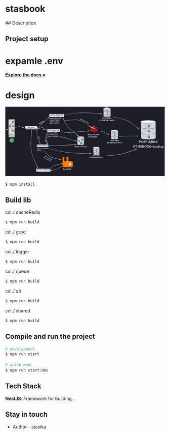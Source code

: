 <h1> stasbook </h1>
## Description

## Project setup

# expamle .env

<a href="https://github.com/stasiska/stasbookrepo/blob/main/nestjsmicroservice.png"><strong>Explore the docs »</strong></a>

# design

![System Design](https://github.com/stasiska/stasbookrepo/blob/main/nestjsmicroservice.png?raw=true)

```bash
$ npm install
```

## Build lib

cd ./ cacheRedis 

```bash
$ npm run build
```

cd ./ grpc 

```bash
$ npm run build
```

cd ./ logger 

```bash
$ npm run build
```

cd ./ queue 

```bash
$ npm run build
```

cd ./ s3 

```bash
$ npm run build
```

cd ./ shared 

```bash
$ npm run build
```

## Compile and run the project

```bash
# development
$ npm run start

# watch mode
$ npm run start:dev

```

## Tech Stack

**NestJS**: Framework for building .


## Stay in touch

- Author - stasika

